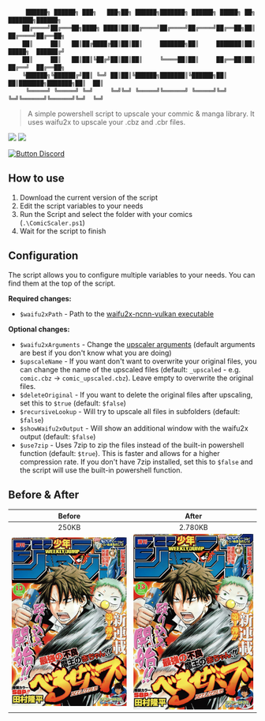 ```
     ██████╗ ██████╗ ███╗   ███╗██╗ ██████╗███████╗ ██████╗ █████╗ ██╗     ███████╗██████╗ 
    ██╔════╝██╔═══██╗████╗ ████║██║██╔════╝██╔════╝██╔════╝██╔══██╗██║     ██╔════╝██╔══██╗
    ██║     ██║   ██║██╔████╔██║██║██║     ███████╗██║     ███████║██║     █████╗  ██████╔╝
    ██║     ██║   ██║██║╚██╔╝██║██║██║     ╚════██║██║     ██╔══██║██║     ██╔══╝  ██╔══██╗
    ╚██████╗╚██████╔╝██║ ╚═╝ ██║██║╚██████╗███████║╚██████╗██║  ██║███████╗███████╗██║  ██║
     ╚═════╝ ╚═════╝ ╚═╝     ╚═╝╚═╝ ╚═════╝╚══════╝ ╚═════╝╚═╝  ╚═╝╚══════╝╚══════╝╚═╝  ╚═╝
```

> A simple powershell script to upscale your commic & manga library. It uses waifu2x to upscale your .cbz and .cbr files.

![](https://img.shields.io/github/stars/Rabenherz112/ComicScaler?color=yellow&style=plastic&label=Stars) ![](https://img.shields.io/discord/728735370560143360?color=5460e6&label=Discord&style=plastic)

[![Button Discord]][Link2]
<!----------------------------------------------------------------------------->
[Link2]: # 'https://discord.gg/ySk5eYrrjG'
<!---------------------------------[ Buttons ]--------------------------------->
[Button Discord]: https://img.shields.io/badge/Join_Discord-7289da?style=for-the-badge

## How to use

1. Download the current version of the script
2. Edit the script variables to your needs
3. Run the Script and select the folder with your comics (`.\ComicScaler.ps1`)
4. Wait for the script to finish

## Configuration

The script allows you to configure multiple variables to your needs. You can find them at the top of the script.

**Required changes:**

- `$waifu2xPath` - Path to the [waifu2x-ncnn-vulkan executable](https://github.com/nihui/waifu2x-ncnn-vulkan/releases/)

**Optional changes:**

- `$waifu2xArguments` - Change the [upscaler arguments](https://github.com/nihui/waifu2x-ncnn-vulkan#usages) (default arguments are best if you don't know what you are doing)
- `$upscaleName` - If you want don't want to overwrite your original files, you can change the name of the upscaled files (default: `_upscaled` - e.g. `comic.cbz` -> `comic_upscaled.cbz`). Leave empty to overwrite the original files.
- `$deleteOriginal` - If you want to delete the original files after upscaling, set this to `$true` (default: `$false`)
- `$recursiveLookup` - Will try to upscale all files in subfolders (default: `$false`)
- `$showWaifu2xOutput` - Will show an additional window with the waifu2x output (default: `$false`)
- `$use7zip` - Uses 7zip to zip the files instead of the built-in powershell function (default: `$true`). This is faster and allows for a higher compression rate. If you don't have 7zip installed, set this to `$false` and the script will use the built-in powershell function.

## Before & After

| Before | After |
| :----: | :---: |
| 250KB | 2.780KB |
| ![](/assets/normal.jpg) | ![](/assets/upscaled.jpg) |